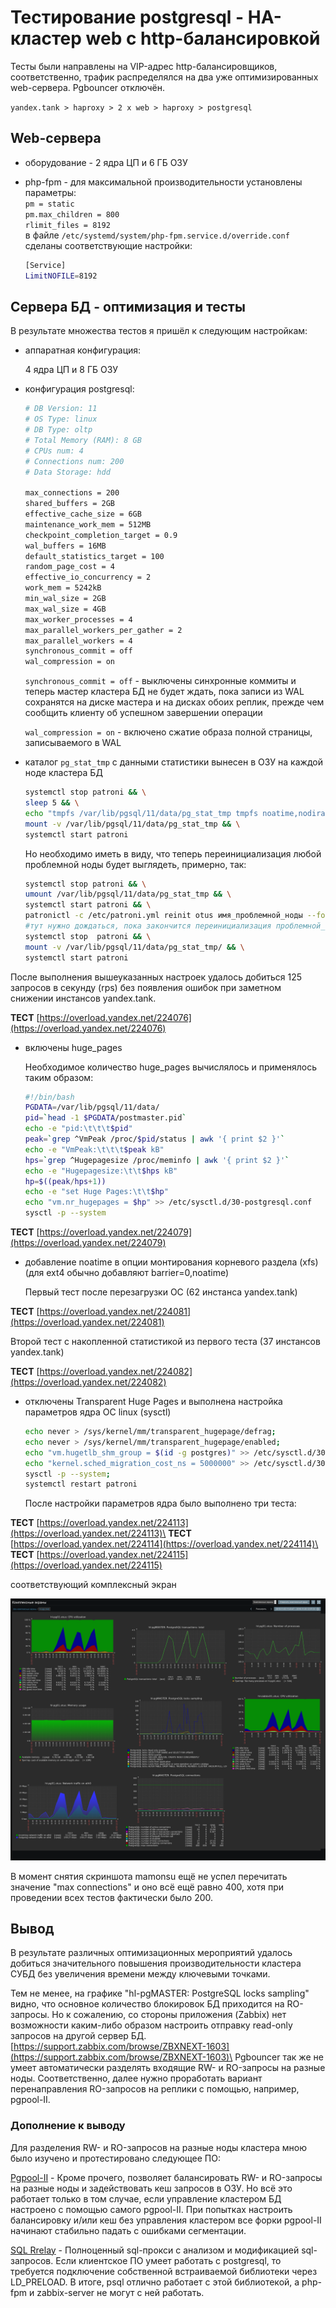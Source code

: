 # Тестирование postgresql - HA-кластер web с http-балансировкой

Тесты были направлены на VIP-адрес http-балансировщиков, соответственно, трафик распределялся на два уже оптимизированных web-сервера. Pgbouncer отключён.

```yandex.tank > haproxy > 2 x web > haproxy > postgresql```

## Web-сервера

- оборудование - 2 ядра ЦП и 6 ГБ ОЗУ
- php-fpm - для максимальной производительности установлены параметры:\
  ```pm = static```\
  ```pm.max_children = 800```\
  ```rlimit_files = 8192```\
  в файле ```/etc/systemd/system/php-fpm.service.d/override.conf``` сделаны соответствующие настройки:

  ```bash
  [Service]
  LimitNOFILE=8192
  ```

## Сервера БД - оптимизация и тесты

В результате множества тестов я пришёл к следующим настройкам:

- аппаратная конфигурация:

  4 ядра ЦП и 8 ГБ ОЗУ

- конфигурация postgresql:

  ```bash
  # DB Version: 11
  # OS Type: linux
  # DB Type: oltp
  # Total Memory (RAM): 8 GB
  # CPUs num: 4
  # Connections num: 200
  # Data Storage: hdd

  max_connections = 200
  shared_buffers = 2GB
  effective_cache_size = 6GB
  maintenance_work_mem = 512MB
  checkpoint_completion_target = 0.9
  wal_buffers = 16MB
  default_statistics_target = 100
  random_page_cost = 4
  effective_io_concurrency = 2
  work_mem = 5242kB
  min_wal_size = 2GB
  max_wal_size = 4GB
  max_worker_processes = 4
  max_parallel_workers_per_gather = 2
  max_parallel_workers = 4
  synchronous_commit = off
  wal_compression = on
  ```

  ```synchronous_commit = off``` - выключены синхронные коммиты и теперь мастер кластера БД не будет ждать, пока записи из WAL сохранятся на диске мастера и на дисках обоих реплик, прежде чем сообщить клиенту об успешном завершении операции

  ```wal_compression = on``` -  включено сжатие образа полной страницы, записываемого в WAL

- каталог ```pg_stat_tmp``` с данными статистики вынесен в ОЗУ на каждой ноде кластера БД

  ```bash
  systemctl stop patroni && \
  sleep 5 && \
  echo "tmpfs /var/lib/pgsql/11/data/pg_stat_tmp tmpfs noatime,nodiratime,defaults,size=128M,mode=700,uid=$(id -u postgres),gid=$(id -g postgres)" >> /etc/fstab && \
  mount -v /var/lib/pgsql/11/data/pg_stat_tmp && \
  systemctl start patroni
  ```

  Но необходимо иметь в виду, что теперь переинициализация любой проблемной ноды будет выглядеть, примерно, так:

  ```bash
  systemctl stop patroni && \
  umount /var/lib/pgsql/11/data/pg_stat_tmp && \
  systemctl start patroni && \
  patronictl -c /etc/patroni.yml reinit otus имя_проблемной_ноды --force && \
  #тут нужно дождаться, пока закончится переинициализация проблемной_ноды
  systemctl stop  patroni && \
  mount -v /var/lib/pgsql/11/data/pg_stat_tmp/ && \
  systemctl start patroni
  ```

После выполнения вышеуказанных настроек удалось добиться 125 запросов в секунду (rps) без появления ошибок при заметном снижении инстансов yandex.tank.

**ТЕСТ** [https://overload.yandex.net/224076](https://overload.yandex.net/224076)

- включены huge_pages

  Необходимое количество huge_pages вычислялось и применялось таким образом:

  ```bash
  #!/bin/bash
  PGDATA=/var/lib/pgsql/11/data/
  pid=`head -1 $PGDATA/postmaster.pid`
  echo -e "pid:\t\t\t$pid"
  peak=`grep ^VmPeak /proc/$pid/status | awk '{ print $2 }'`
  echo -e "VmPeak:\t\t\t$peak kB"
  hps=`grep ^Hugepagesize /proc/meminfo | awk '{ print $2 }'`
  echo -e "Hugepagesize:\t\t$hps kB"
  hp=$((peak/hps+1))
  echo -e "set Huge Pages:\t\t$hp"
  echo "vm.nr_hugepages = $hp" >> /etc/sysctl.d/30-postgresql.conf
  sysctl -p --system
  ```

**ТЕСТ** [https://overload.yandex.net/224079](https://overload.yandex.net/224079)

- добавление noatime в опции монтирования корневого раздела (xfs) (для ext4 обычно добавляют barrier=0,noatime)

  Первый тест после перезагрузки ОС (62 инстанса yandex.tank)

**ТЕСТ** [https://overload.yandex.net/224081](https://overload.yandex.net/224081)

  Второй тест с накопленной статистикой из первого теста (37 инстансов yandex.tank)

**ТЕСТ** [https://overload.yandex.net/224082](https://overload.yandex.net/224082)

- отключены Transparent Huge Pages и выполнена настройка параметров ядра ОС linux (sysctl)

  ```bash
  echo never > /sys/kernel/mm/transparent_hugepage/defrag;
  echo never > /sys/kernel/mm/transparent_hugepage/enabled;
  echo "vm.hugetlb_shm_group = $(id -g postgres)" >> /etc/sysctl.d/30-postgresql.conf;
  echo "kernel.sched_migration_cost_ns = 5000000" >> /etc/sysctl.d/30-postgresql.conf;
  sysctl -p --system;
  systemctl restart patroni
  ```

  После настройки параметров ядра было выполнено три теста:

**ТЕСТ** [https://overload.yandex.net/224113](https://overload.yandex.net/224113)\
**ТЕСТ** [https://overload.yandex.net/224114](https://overload.yandex.net/224114)\
**ТЕСТ** [https://overload.yandex.net/224115](https://overload.yandex.net/224115)

  соответствующий комплексный экран

  ![03_db01.png](files/03_db01.png)

  В момент снятия скриншота mamonsu ещё не успел перечитать значение "max connections" и оно всё ещё равно 400, хотя при проведении всех тестов фактически было 200.

## Вывод

В результате различных оптимизационных мероприятий удалось добиться значительного повышения производительности кластера СУБД без увеличения времени между ключевыми точками.

Тем не менее, на графике "hl-pgMASTER: PostgreSQL locks sampling" видно, что основное количество блокировок БД приходится на RO-запросы. Но к сожалению, со стороны приложения (Zabbix) нет возможности каким-либо образом настроить отправку read-only запросов на другой сервер БД. [https://support.zabbix.com/browse/ZBXNEXT-1603](https://support.zabbix.com/browse/ZBXNEXT-1603)\
Pgbouncer так же не умеет автоматически разделять входящие RW- и RO-запросы на разные ноды. Соответственно, далее нужно проработать вариант перенаправления RO-запросов на реплики с помощью, например, pgpool-II.

### Дополнение к выводу

Для разделения RW- и RO-запросов на разные ноды кластера мною было изучено и протестировано следующее ПО:

[Pgpool-II](https://www.pgpool.net/mediawiki/index.php/Main_Page) - Кроме прочего, позволяет балансировать RW- и RO-запросы на разные ноды и задействовать кеш запросов в ОЗУ. Но всё это работает только в том случае, если управление кластером БД настроено с помощью самого pgpool-II. При попытках настроить балансировку и/или кеш без управления кластером все форки pgpool-II начинают стабильно падать с ошибками сегментации.

[SQL Rrelay](http://sqlrelay.sourceforge.net/index.html) - Полноценный sql-прокси с анализом и модификацией sql-запросов. Если клиентское ПО умеет работать с postgresql, то требуется подключение собственной встраиваемой библиотеки через LD_PRELOAD. В итоге, psql отлично работает с этой библиотекой, а php-fpm и zabbix-server не могут с ней работать.
